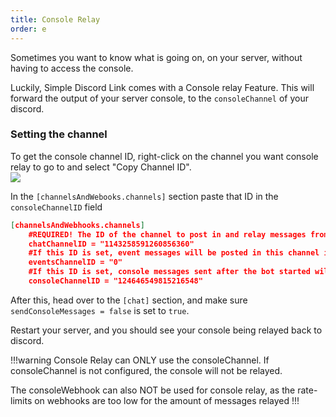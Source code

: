 ```yaml
---
title: Console Relay
order: e
---
```


Sometimes you want to know what is going on, on your server, without having to access the console.

Luckily, Simple Discord Link comes with a Console relay Feature. This will forward the output of your server console, to the `consoleChannel` of your discord.


### Setting the channel

To get the console channel ID, right-click on the channel you want console relay to go to and select "Copy Channel ID".<br>![](https://cdn.firstdark.dev/docs/sdlink-wiki/mod-config1.png)

In the `[channelsAndWebooks.channels]` section paste that ID in the `consoleChannelID` field

```json
[channelsAndWebhooks.channels]
	#REQUIRED! The ID of the channel to post in and relay messages from. This is still needed, even in webhook mode
	chatChannelID = "1143258591260856360"
	#If this ID is set, event messages will be posted in this channel instead of the chat channel
	eventsChannelID = "0"
	#If this ID is set, console messages sent after the bot started will be relayed here
	consoleChannelID = "124646549815216548"
```

After this, head over to the `[chat]` section, and make sure `sendConsoleMessages = false` is set to `true`.

Restart your server, and you should see your console being relayed back to discord.


!!!warning
Console Relay can ONLY use the consoleChannel. If consoleChannel is not configured, the console will not be relayed.

The consoleWebhook can also NOT be used for console relay, as the rate-limits on webhooks are too low for the amount of messages relayed
!!!


